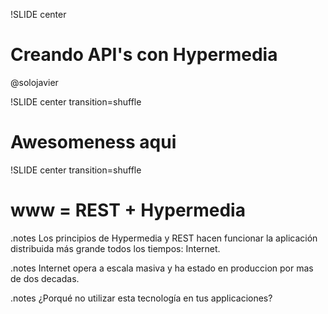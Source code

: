 !SLIDE center

# Creando API's con **Hypermedia**

@solojavier

!SLIDE center transition=shuffle

# Awesomeness aqui

!SLIDE center transition=shuffle

# **www** = REST + Hypermedia

.notes Los principios de Hypermedia y REST hacen funcionar la aplicación distribuida más grande todos los tiempos: Internet.

.notes Internet opera a escala masiva y ha estado en produccion por mas de dos decadas.

.notes ¿Porqué no utilizar esta tecnología en tus applicaciones?
